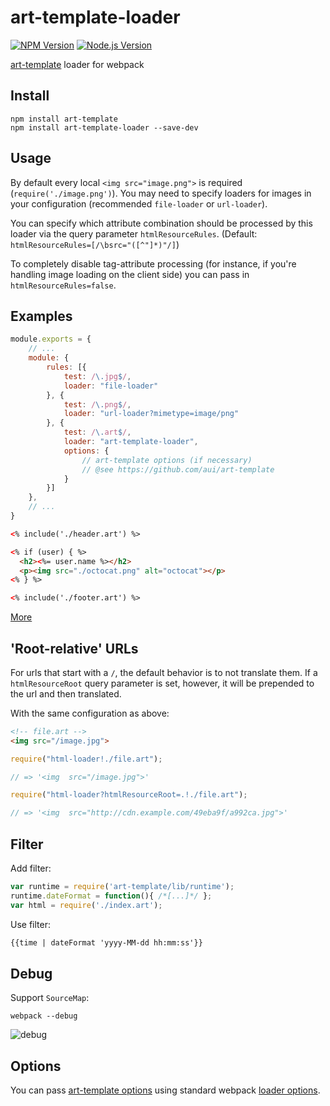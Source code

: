# art-template-loader

[![NPM Version](https://img.shields.io/npm/v/art-template-loader.svg)](https://npmjs.org/package/art-template-loader)
[![Node.js Version](https://img.shields.io/node/v/art-template-loader.svg)](http://nodejs.org/download/)

[art-template](https://github.com/aui/art-template) loader for webpack

## Install

```shell
npm install art-template
npm install art-template-loader --save-dev
```

## Usage

By default every local `<img src="image.png">` is required (`require('./image.png')`). You may need to specify loaders for images in your configuration (recommended `file-loader` or `url-loader`).

You can specify which attribute combination should be processed by this loader via the query parameter `htmlResourceRules`. (Default: `htmlResourceRules=[/\bsrc="([^"]*)"/]`)

To completely disable tag-attribute processing (for instance, if you're handling image loading on the client side) you can pass in `htmlResourceRules=false`.

## Examples

```js
module.exports = {
    // ...
    module: {
        rules: [{
            test: /\.jpg$/,
            loader: "file-loader"
        }, {
            test: /\.png$/,
            loader: "url-loader?mimetype=image/png"
        }, {
            test: /\.art$/,
            loader: "art-template-loader",
            options: {
                // art-template options (if necessary)
                // @see https://github.com/aui/art-template
            }
        }]
    },
    // ...
}
```

```html
<% include('./header.art') %>

<% if (user) { %>
  <h2><%= user.name %></h2>
  <p><img src="./octocat.png" alt="octocat"></p>
<% } %>

<% include('./footer.art') %>
```

[More](https://github.com/aui/art-template-loader/tree/master/example)

## 'Root-relative' URLs

For urls that start with a `/`, the default behavior is to not translate them.
If a `htmlResourceRoot` query parameter is set, however, it will be prepended to the url
and then translated.

With the same configuration as above:

``` html
<!-- file.art -->
<img src="/image.jpg">
```

```js
require("html-loader!./file.art");

// => '<img  src="/image.jpg">'
```

```js
require("html-loader?htmlResourceRoot=.!./file.art");

// => '<img  src="http://cdn.example.com/49eba9f/a992ca.jpg">'
```

## Filter

Add filter:

```js
var runtime = require('art-template/lib/runtime');
runtime.dateFormat = function(){ /*[...]*/ };
var html = require('./index.art');
```

Use filter:

```html
{{time | dateFormat 'yyyy-MM-dd hh:mm:ss'}}
```

## Debug

Support `SourceMap`:

```shell
webpack --debug
```

![debug](https://cloud.githubusercontent.com/assets/1791748/25306107/55b2afba-27b9-11e7-903b-4700ac47a4d3.png)

## Options

You can pass [art-template options](https://github.com/aui/art-template)
using standard webpack [loader options](https://webpack.js.org/configuration/module/#useentry).
